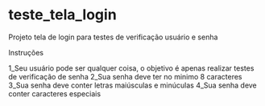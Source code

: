 # teste_tela_login
Projeto tela de login para testes de verificação usuário e  senha

Instruções

1_Seu usuário pode ser qualquer coisa, o objetivo é apenas realizar testes de verificação de senha
2_Sua senha deve ter no minimo 8 caracteres
3_Sua senha deve conter letras maiúsculas e minúculas
4_Sua senha deve conter caracteres especiais

